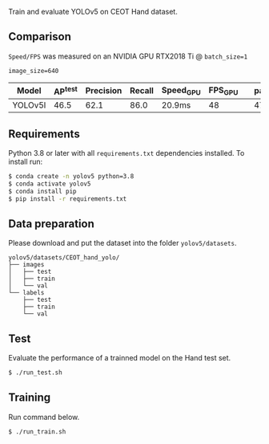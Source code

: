 

Train and evaluate YOLOv5 on CEOT Hand dataset.

## Comparison

`Speed/FPS` was measured on an NVIDIA GPU RTX2018 Ti @ `batch_size=1`

`image_size=640`

| Model | AP<sup>test</sup> | Precision| Recall | Speed<sub>GPU</sub> | FPS<sub>GPU</sub> || params | FLOPS |
|---------- |------ |------ |------ | -------- | ------| ------ |------  |  :------: |
| YOLOv5l | 46.5     | 62.1   | 86.0    | 20.9ms     | 48     || 47.8M  | 88.1B


## Requirements

Python 3.8 or later with all `requirements.txt` dependencies installed. To install run:
```bash
$ conda create -n yolov5 python=3.8
$ conda activate yolov5
$ conda install pip
$ pip install -r requirements.txt
```

## Data preparation

Please download and put the dataset into the folder `yolov5/datasets`.

```
yolov5/datasets/CEOT_hand_yolo/
├── images
│   ├── test
│   ├── train
│   └── val
└── labels
    ├── test
    ├── train
    └── val
```

## Test

Evaluate the performance of a trainned model on the Hand test set.
```bash
$ ./run_test.sh
```

## Training

Run command below.
```bash
$ ./run_train.sh                                   
```
